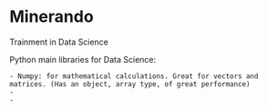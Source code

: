 # Minerando
Trainment in Data Science

Python main libraries for Data Science:
 
	- Numpy: for mathematical calculations. Great for vectors and matrices. (Has an object, array type, of great performance)
	-
	-
	

